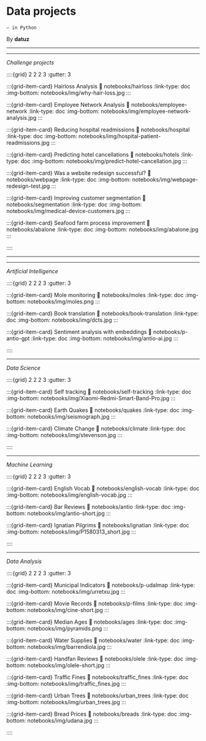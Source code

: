 # Data projects
```{epigraph}
— in Python
```

By **datuz**

---
---
*Challenge projects*

::::{grid} 2 2 2 3
:gutter: 3

:::{grid-item-card} Hairloss Analysis
:link: notebooks/hairloss
:link-type: doc
:img-bottom: notebooks/img/why-hair-loss.jpg
:::

:::{grid-item-card} Employee Network Analysis
:link: notebooks/employee-network
:link-type: doc
:img-bottom: notebooks/img/employee-network-analysis.jpg
:::

:::{grid-item-card} Reducing hospital readmissions
:link: notebooks/hospital
:link-type: doc
:img-bottom: notebooks/img/hospital-patient-readmissions.jpg
:::

:::{grid-item-card} Predicting hotel cancellations
:link: notebooks/hotels
:link-type: doc
:img-bottom: notebooks/img/predict-hotel-cancellation.jpg
:::

:::{grid-item-card} Was a website redesign successful?
:link: notebooks/webpage
:link-type: doc
:img-bottom: notebooks/img/webpage-redesign-test.jpg
:::

:::{grid-item-card} Improving customer segmentation
:link: notebooks/segmentation
:link-type: doc
:img-bottom: notebooks/img/medical-device-customers.jpg
:::

:::{grid-item-card} Seafood farm process improvement
:link: notebooks/abalone
:link-type: doc
:img-bottom: notebooks/img/abalone.jpg
:::

::::

---
---
*Artificial Intelligence*

::::{grid} 2 2 2 3
:gutter: 3

:::{grid-item-card} Mole monitoring
:link: notebooks/moles
:link-type: doc
:img-bottom: notebooks/img/moles.png
:::

:::{grid-item-card} Book translation
:link: notebooks/book-translation
:link-type: doc
:img-bottom: notebooks/img/dcts.jpg
:::

:::{grid-item-card} Sentiment analysis with embeddings
:link: notebooks/p-antio-gpt
:link-type: doc
:img-bottom: notebooks/img/antio-ai.jpg
:::

::::

---
*Data Science*

::::{grid} 2 2 2 3
:gutter: 3

:::{grid-item-card} Self tracking
:link: notebooks/self-tracking
:link-type: doc
:img-bottom: notebooks/img/Xiaomi-Redmi-Smart-Band-Pro.jpg
:::

:::{grid-item-card} Earth Quakes
:link: notebooks/quakes
:link-type: doc
:img-bottom: notebooks/img/seismograph.jpg
:::

:::{grid-item-card} Climate Change
:link: notebooks/climate
:link-type: doc
:img-bottom: notebooks/img/stevenson.jpg
:::

::::

---
*Machine Learning*

::::{grid} 2 2 2 3
:gutter: 3

:::{grid-item-card} English Vocab
:link: notebooks/english-vocab
:link-type: doc
:img-bottom: notebooks/img/english-vocab.jpg
:::

:::{grid-item-card} Bar Reviews
:link: notebooks/antio
:link-type: doc
:img-bottom: notebooks/img/antio-short.jpg
:::

:::{grid-item-card} Ignatian Pilgrims
:link: notebooks/ignatian
:link-type: doc
:img-bottom: notebooks/img/P1580313_short.jpg
:::

::::

---
*Data Analysis*

::::{grid} 2 2 2 3
:gutter: 3

:::{grid-item-card} Municipal Indicators
:link: notebooks/p-udalmap
:link-type: doc
:img-bottom: notebooks/img/urretxu.jpg
:::

:::{grid-item-card} Movie Records
:link: notebooks/p-films
:link-type: doc
:img-bottom: notebooks/img/cine-short.jpg
:::

:::{grid-item-card} Median Ages
:link: notebooks/ages
:link-type: doc
:img-bottom: notebooks/img/pyramids.png
:::

:::{grid-item-card} Water Supplies
:link: notebooks/water
:link-type: doc
:img-bottom: notebooks/img/barrendiola.jpg
:::

:::{grid-item-card} Handfan Reviews
:link: notebooks/olele
:link-type: doc
:img-bottom: notebooks/img/olele-short.jpg
:::

:::{grid-item-card} Traffic Fines
:link: notebooks/traffic_fines
:link-type: doc
:img-bottom: notebooks/img/traffic_fines.jpg
:::

:::{grid-item-card} Urban Trees
:link: notebooks/urban_trees
:link-type: doc
:img-bottom: notebooks/img/urban_trees.jpg
:::

:::{grid-item-card} Bread Prices
:link: notebooks/breads
:link-type: doc
:img-bottom: notebooks/img/udana.jpg
:::

::::